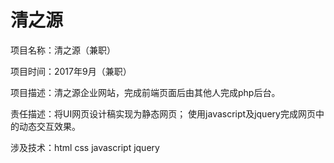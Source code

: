 # 清之源   
   
项目名称：清之源（兼职）

项目时间：2017年9月（兼职）

项目描述：清之源企业网站，完成前端页面后由其他人完成php后台。

责任描述：将UI网页设计稿实现为静态网页；
使用javascript及jquery完成网页中的动态交互效果。

涉及技术：html css javascript jquery

